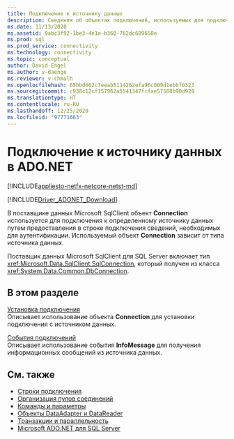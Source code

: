 ```yaml
---
title: Подключение к источнику данных
description: Сведения об объектах подключений, используемых для подключения к источникам данных в ADO.NET. Выбранный объект Connection зависит от типа источника данных.
ms.date: 11/13/2020
ms.assetid: 9abc3f92-1be3-4e1a-b360-762dc689650e
ms.prod: sql
ms.prod_service: connectivity
ms.technology: connectivity
ms.topic: conceptual
author: David-Engel
ms.author: v-daenge
ms.reviewer: v-chmalh
ms.openlocfilehash: 65bbd662c7eeab5114262efa96c009d1ebbf0323
ms.sourcegitcommit: c938c12cf157962a5541347fcfae57588b90d929
ms.translationtype: HT
ms.contentlocale: ru-RU
ms.lasthandoff: 12/25/2020
ms.locfileid: "97771663"
---
```

# <a name="connecting-to-a-data-source-in-adonet"></a>Подключение к источнику данных в ADO.NET

[!INCLUDE[appliesto-netfx-netcore-netst-md](../../includes/appliesto-netfx-netcore-netst-md.md)]

[!INCLUDE[Driver_ADONET_Download](../../includes/driver_adonet_download.md)]

В поставщике данных Microsoft SqlClient объект **Connection** используется для подключения к определенному источнику данных путем предоставления в строке подключения сведений, необходимых для аутентификации. Используемый объект **Connection** зависит от типа источника данных.

Поставщик данных Microsoft SqlClient для SQL Server включает тип <xref:Microsoft.Data.SqlClient.SqlConnection>, который получен из класса <xref:System.Data.Common.DbConnection>.

## <a name="in-this-section"></a>В этом разделе  

[Установка подключения](establishing-connection.md)\
Описывает использование объекта **Connection** для установки подключения с источником данных.

[События подключений](connection-events.md)\
Описывает использование события **InfoMessage** для получения информационных сообщений из источника данных.

## <a name="see-also"></a>См. также

- [Строки подключения](connection-strings.md)
- [Организация пулов соединений](connection-pooling.md)
- [Команды и параметры](commands-parameters.md)
- [Объекты DataAdapter и DataReader](dataadapters-datareaders.md)
- [Транзакции и параллельность](transactions-and-concurrency.md)
- [Microsoft ADO.NET для SQL Server](microsoft-ado-net-sql-server.md)
